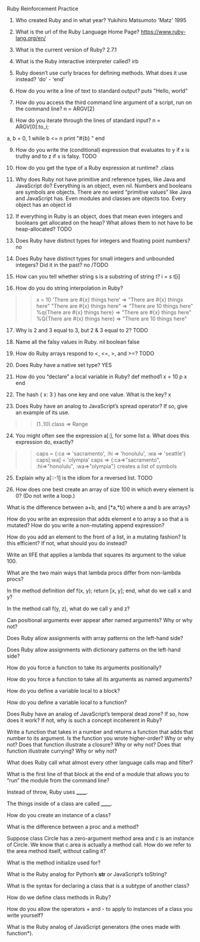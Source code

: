 Ruby Reinforcement Practice


1. Who created Ruby and in what year?
Yukihiro Matsumoto 'Matz' 1995

2. What is the url of the Ruby Language Home Page?
https://www.ruby-lang.org/en/

3. What is the current version of Ruby?
2.7.1

4. What is the Ruby interactive interpreter called?
    irb

5. Ruby doesn’t use curly braces for defining methods. What does it use instead?
    'do' - 'end'

6. How do you write a line of text to standard output?
puts "Hello, world"

7. How do you access the third command line argument of a script, run on the command line?
n = ARGV[2]

8. How do you iterate through the lines of standard input?
n = ARGV[0].to_i;

a, b = 0, 1
while b <= n
  print "#{b} "
end

9. How do you write the (conditional) expression that evaluates to y if x is truthy and to z if x is falsy.
TODO

10. How do you get the type of a Ruby expression at runtime?
.class

11. Why does Ruby not have primitive and reference types, like Java and JavaScript do?
    Everything is an object, even nil. Numbers and booleans are symbols are objects. There are no weird “primitive values” like Java and JavaScript has. Even modules and classes are objects too. Every object has an object id

12. If everything in Ruby is an object, does that mean even integers and booleans get allocated on the heap? What allows them to not have to be heap-allocated?
    TODO

13. Does Ruby have distinct types for integers and floating point numbers?
no

14. Does Ruby have distinct types for small integers and unbounded integers? Did it in the past?
no /TODO

15. How can you tell whether string s is a substring of string t?
i = s
t[i]

16. How do you do string interpolation in Ruby?
>> x = 10
>> 'There are #{x} things here'
=> "There are \#{x} things here"
>> "There are #{x} things here"
=> "There are 10 things here"
>> %q{There are #{x} things here}
=> "There are \#{x} things here"
>> %Q{There are #{x} things here}
=> "There are 10 things here"

17. Why is 2 and 3 equal to 3, but 2 & 3 equal to 2?
TODO

18. Name all the falsy values in Ruby.
nil
boolean false

19. How do Ruby arrays respond to <, <=, >, and >=?
TODO

20. Does Ruby have a native set type?
YES

21. How do you “declare” a local variable in Ruby?
def method1
    x = 10
    p x
end


22. The hash { x: 3 } has one key and one value. What is the key?
x

23. Does Ruby have an analog to JavaScript’s spread operator? If so, give an example of its use.
>> (1..10).class
=> Range

24. You might often see the expression a[:], for some list a. What does this expression do, exactly?
>> caps = {:ca => 'sacramento', :hi => 'honolulu', :wa => 'seattle'}
>> caps[:wa] = 'olympia'
>> caps
=> {:ca=>"sacramento", :hi=>"honolulu", :wa=>"olympia"}
creates a list of symbols

25. Explain why a[::-1] is the idiom for a reversed list.
TODO

26. How does one best create an array of size 100 in which every element is 0? (Do not write a loop.)

What is the difference between a+b, and [*a,*b] where a and b are arrays?

How do you write an expression that adds element e to array a so that a is mutated? How do you write a non-mutating append expression?

How do you add an element to the front of a list, in a mutating fashion? Is this efficient? If not, what should you do instead?

Write an IIFE that applies a lambda that squares its argument to the value 100.

What are the two main ways that lambda procs differ from non-lambda procs?

In the method definition def f(x, y); return [x, y]; end, what do we call x and y?

In the method call f(y, z), what do we call y and z?

Can positional arguments ever appear after named arguments? Why or why not?

Does Ruby allow assignments with array patterns on the left-hand side?

Does Ruby allow assignments with dictionary patterns on the left-hand side?

How do you force a function to take its arguments positionally?

How do you force a function to take all its arguments as named arguments?

How do you define a variable local to a block?

How do you define a variable local to a function?

Does Ruby have an analog of JavaScript’s temporal dead zone? If so, how does it work? If not, why is such a concept incoherent in Ruby?

Write a function that takes in a number and returns a function that adds that number to its argument. Is the function you wrote higher-order? Why or why not? Does that function illustrate a closure? Why or why not? Does that function illustrate currying? Why or why not?

What does Ruby call what almost every other language calls map and filter?

What is the first line of that block at the end of a module that allows you to “run” the module from the command line?

Instead of throw, Ruby uses **____**.

The things inside of a class are called **____**.

How do you create an instance of a class?

What is the difference between a proc and a method?

Suppose class Circle has a zero-argument method area and c is an instance of Circle. We know that c.area is actually a method call. How do we refer to the area method itself, without calling it?

What is the method initialize used for?

What is the Ruby analog for Python’s __str__ or JavaScript’s toString?

What is the syntax for declaring a class that is a subtype of another class?

How do we define class methods in Ruby?

How do you allow the operators + and - to apply to instances of a class you write yourself?

What is the Ruby analog of JavaScript generators (the ones made with function*).